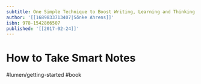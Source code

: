 ```yaml
---
subtitle: One Simple Technique to Boost Writing, Learning and Thinking
author: '[[1689833713407|Sönke Ahrens]]'
isbn: 978-1542866507
published: '[[2017-02-24]]'
---
```


# How to Take Smart Notes

#lumen/getting-started #book
